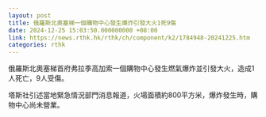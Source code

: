 ```yaml
---
layout: post
title: 俄羅斯北奧塞梯一個購物中心發生爆炸引發大火1死9傷
date: 2024-12-25 15:03:50.000000000 +08:00
link: https://news.rthk.hk/rthk/ch/component/k2/1784948-20241225.htm
categories: rthk
---
```


俄羅斯北奧塞梯首府弗拉季高加索一個購物中心發生燃氣爆炸並引發大火，造成1人死亡，9人受傷。

塔斯社引述當地緊急情況部門消息報道，火場面積約800平方米，爆炸發生時，購物中心尚未營業。
